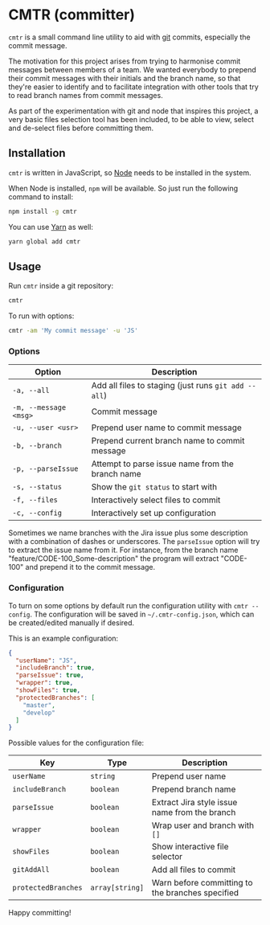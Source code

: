 # CMTR (committer)

`cmtr` is a small command line utility to aid with [git](https://git-scm.com/) commits, especially the commit message.

The motivation for this project arises from trying to harmonise commit messages between members of a team. We wanted everybody to prepend their commit messages with their initials and the branch name, so that they're easier to identify and to facilitate integration with other tools that try to read branch names from commit messages.

As part of the experimentation with git and node that inspires this project, a very basic files selection tool has been included, to be able to view, select and de-select files before committing them.

## Installation

`cmtr` is written in JavaScript, so [Node](https://nodejs.org/) needs to be installed in the system. 

When Node is installed, `npm` will be available. So just run the following command to install:
```bash
npm install -g cmtr
```
You can use [Yarn](https://yarnpkg.com/) as well:
```bash
yarn global add cmtr
```

## Usage

Run `cmtr` inside a git repository:
```bash
cmtr
```
To run with options:
```bash
cmtr -am 'My commit message' -u 'JS'
```

### Options

| Option | Description |
| ---  | --- |
| `-a, --all` | Add all files to staging (just runs `git add --all`) |
| `-m, --message <msg>` | Commit message |
| `-u, --user <usr>` | Prepend user name to commit message |
| `-b, --branch` | Prepend current branch name to commit message |
| `-p, --parseIssue` | Attempt to parse issue name from the branch name |
| `-s, --status` | Show the `git status` to start with |
| `-f, --files` | Interactively select files to commit |
| `-c, --config` | Interactively set up configuration |

Sometimes we name branches with the Jira issue plus some description with a combination of dashes or underscores. The `parseIssue` option will try to extract the issue name from it. For instance, from the branch name "feature/CODE-100_Some-description" the program will extract "CODE-100" and prepend it to the commit message.

### Configuration
To turn on some options by default run the configuration utility with `cmtr --config`. The configuration will be saved in `~/.cmtr-config.json`, which can be created/edited manually if desired.

This is an example configuration:
```json
{
  "userName": "JS",
  "includeBranch": true,
  "parseIssue": true,
  "wrapper": true,
  "showFiles": true,
  "protectedBranches": [
    "master",
    "develop"
  ]
}
```
Possible values for the configuration file:

| Key | Type | Description |
| ---  | --- | --- |
| `userName` | `string` | Prepend user name |
| `includeBranch` | `boolean` | Prepend branch name |
| `parseIssue` | `boolean` | Extract Jira style issue name from the branch |
| `wrapper` | `boolean` | Wrap user and branch with `[]` |
| `showFiles` | `boolean` | Show interactive file selector |
| `gitAddAll` | `boolean` | Add all files to commit |
| `protectedBranches` | `array[string]` | Warn before committing to the branches specified |

Happy committing!
